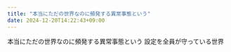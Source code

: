 ```yaml
---
title: "本当にただの世界なのに頻発する異常事態という"
date: 2024-12-20T14:22:43+09:00
---
```

本当にただの世界なのに頻発する異常事態という
設定を全員が守っている世界
